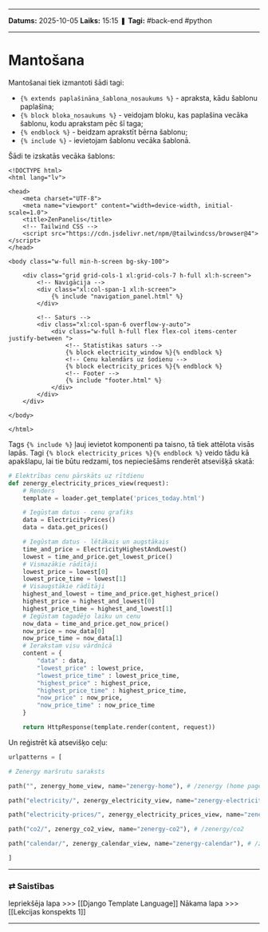 ___

**Datums:** 2025-10-05
**Laiks:** 15:15
❚ **Tagi:** #back-end #python 

---
# Mantošana

Mantošanai tiek izmantoti šādi tagi:

- `{% extends paplašināna_šablona_nosaukums %}` - apraksta, kādu šablonu paplašina;
- `{% block bloka_nosaukums %}` - veidojam bloku, kas paplašina vecāka šablonu, kodu aprakstam pēc šī taga;
- `{% endblock %}` - beidzam aprakstīt bērna šablonu;
- `{% include %}` - ievietojam šablonu vecāka šablonā.

Šādi te izskatās vecāka šablons:

```django
<!DOCTYPE html>
<html lang="lv">

<head>
    <meta charset="UTF-8">
    <meta name="viewport" content="width=device-width, initial-scale=1.0">
    <title>ZenPanelis</title>
    <!-- Tailwind CSS -->
    <script src="https://cdn.jsdelivr.net/npm/@tailwindcss/browser@4"></script>
</head>

<body class="w-full min-h-screen bg-sky-100">

    <div class="grid grid-cols-1 xl:grid-cols-7 h-full xl:h-screen">
        <!-- Navigācija -->
        <div class="xl:col-span-1 xl:h-screen">
            {% include "navigation_panel.html" %}
        </div>

        <!-- Saturs -->
        <div class="xl:col-span-6 overflow-y-auto">
            <div class="w-full h-full flex flex-col items-center justify-between ">
                <!-- Statistikas saturs -->
                {% block electricity_window %}{% endblock %}
                <!-- Cenu kalendārs uz šodienu -->
                {% block electricity_prices %}{% endblock %}
                <!-- Footer --> 
                {% include "footer.html" %}
            </div>
        </div>
    </div>

</body>

</html>
```

Tags `{% include %}` ļauj ievietot komponenti pa taisno, tā tiek attēlota visās lapās.
Tagi `{% block electricity_prices %}{% endblock %}` veido tādu kā apakšlapu, lai tie būtu redzami, tos nepieciešāms renderēt atsevišķā skatā:

```python
# Elektrības cenu pārskāts uz rītdienu
def zenergy_electricity_prices_view(request):
    # Renders
    template = loader.get_template('prices_today.html')

    # Iegūstam datus - cenu grafiks
    data = ElectricityPrices()
    data = data.get_prices()

    # Iegūstam datus - lētākais un augstākais
    time_and_price = ElectricityHighestAndLowest()
    lowest = time_and_price.get_lowest_price()
    # Vismazākie rādītāji
    lowest_price = lowest[0]
    lowest_price_time = lowest[1]
    # Visaugstākie rādītāji
    highest_and_lowest = time_and_price.get_highest_price()
    highest_price = highest_and_lowest[0]
    highest_price_time = highest_and_lowest[1]
    # Iegūstam tagadējo laiku un cenu
    now_data = time_and_price.get_now_price()
    now_price = now_data[0]
    now_price_time = now_data[1]
    # Ierakstam visu vārdnīcā
    content = {
        "data" : data,
        "lowest_price" : lowest_price,
        "lowest_price_time" : lowest_price_time,
        "highest_price" : highest_price,
        "highest_price_time" : highest_price_time,
        "now_price" : now_price,
        "now_price_time" : now_price_time
    }

    return HttpResponse(template.render(content, request))
```

Un reģistrēt kā atsevišķo ceļu:

```python
urlpatterns = [

# Zenergy maršrutu saraksts

path("", zenergy_home_view, name="zenergy-home"), # /zenergy (home page)

path("electricity/", zenergy_electricity_view, name="zenergy-electricity"), # /zenergy/electricity (apkopo datus par ražošanu)

path("electricity-prices/", zenergy_electricity_prices_view, name="zenergy-electricity-prices"), # /zenergy/electricity/prices

path("co2/", zenergy_co2_view, name="zenergy-co2"), # /zenergy/co2

path("calendar/", zenergy_calendar_view, name="zenergy-calendar"), # /zenergy/calendar

]
```

---
### ⇄ Saistības

Iepriekšēja lapa >>> [[Django Template Language]]
Nākama lapa >>> [[Lekcijas konspekts 1]]

---